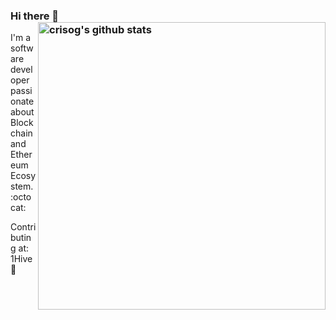 ### Hi there 👋 <a href="https://github.com/crisog"><img src="https://github-readme-stats.vercel.app/api?username=crisog&count_private=true&include_all_commits=true&hide_rank=true&theme=graywhite" align="right" width="460" alt="crisog's github stats" /></a>

I'm a software developer passionate about Blockchain and Ethereum Ecosystem. :octocat:

Contributing at: <br>
1Hive :bee: 


